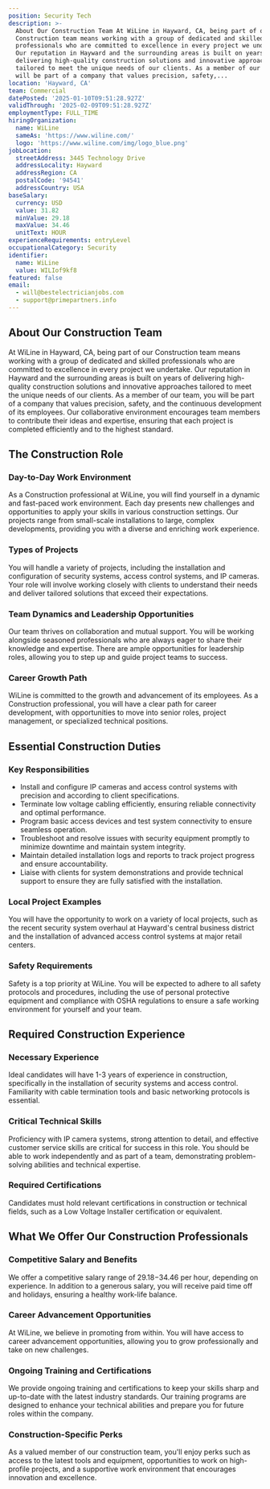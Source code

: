 ```yaml
---
position: Security Tech
description: >-
  About Our Construction Team At WiLine in Hayward, CA, being part of our
  Construction team means working with a group of dedicated and skilled
  professionals who are committed to excellence in every project we undertake.
  Our reputation in Hayward and the surrounding areas is built on years of
  delivering high-quality construction solutions and innovative approaches
  tailored to meet the unique needs of our clients. As a member of our team, you
  will be part of a company that values precision, safety,...
location: 'Hayward, CA'
team: Commercial
datePosted: '2025-01-10T09:51:28.927Z'
validThrough: '2025-02-09T09:51:28.927Z'
employmentType: FULL_TIME
hiringOrganization:
  name: WiLine
  sameAs: 'https://www.wiline.com/'
  logo: 'https://www.wiline.com/img/logo_blue.png'
jobLocation:
  streetAddress: 3445 Technology Drive
  addressLocality: Hayward
  addressRegion: CA
  postalCode: '94541'
  addressCountry: USA
baseSalary:
  currency: USD
  value: 31.82
  minValue: 29.18
  maxValue: 34.46
  unitText: HOUR
experienceRequirements: entryLevel
occupationalCategory: Security
identifier:
  name: WiLine
  value: WILIof9kf8
featured: false
email:
  - will@bestelectricianjobs.com
  - support@primepartners.info
---
```




## About Our Construction Team

At WiLine in Hayward, CA, being part of our Construction team means working with a group of dedicated and skilled professionals who are committed to excellence in every project we undertake. Our reputation in Hayward and the surrounding areas is built on years of delivering high-quality construction solutions and innovative approaches tailored to meet the unique needs of our clients. As a member of our team, you will be part of a company that values precision, safety, and the continuous development of its employees. Our collaborative environment encourages team members to contribute their ideas and expertise, ensuring that each project is completed efficiently and to the highest standard.

## The Construction Role

### Day-to-Day Work Environment

As a Construction professional at WiLine, you will find yourself in a dynamic and fast-paced work environment. Each day presents new challenges and opportunities to apply your skills in various construction settings. Our projects range from small-scale installations to large, complex developments, providing you with a diverse and enriching work experience.

### Types of Projects

You will handle a variety of projects, including the installation and configuration of security systems, access control systems, and IP cameras. Your role will involve working closely with clients to understand their needs and deliver tailored solutions that exceed their expectations.

### Team Dynamics and Leadership Opportunities

Our team thrives on collaboration and mutual support. You will be working alongside seasoned professionals who are always eager to share their knowledge and expertise. There are ample opportunities for leadership roles, allowing you to step up and guide project teams to success.

### Career Growth Path

WiLine is committed to the growth and advancement of its employees. As a Construction professional, you will have a clear path for career development, with opportunities to move into senior roles, project management, or specialized technical positions.

## Essential Construction Duties

### Key Responsibilities

- Install and configure IP cameras and access control systems with precision and according to client specifications.
- Terminate low voltage cabling efficiently, ensuring reliable connectivity and optimal performance.
- Program basic access devices and test system connectivity to ensure seamless operation.
- Troubleshoot and resolve issues with security equipment promptly to minimize downtime and maintain system integrity.
- Maintain detailed installation logs and reports to track project progress and ensure accountability.
- Liaise with clients for system demonstrations and provide technical support to ensure they are fully satisfied with the installation.

### Local Project Examples

You will have the opportunity to work on a variety of local projects, such as the recent security system overhaul at Hayward's central business district and the installation of advanced access control systems at major retail centers.

### Safety Requirements

Safety is a top priority at WiLine. You will be expected to adhere to all safety protocols and procedures, including the use of personal protective equipment and compliance with OSHA regulations to ensure a safe working environment for yourself and your team.

## Required Construction Experience

### Necessary Experience

Ideal candidates will have 1-3 years of experience in construction, specifically in the installation of security systems and access control. Familiarity with cable termination tools and basic networking protocols is essential.

### Critical Technical Skills

Proficiency with IP camera systems, strong attention to detail, and effective customer service skills are critical for success in this role. You should be able to work independently and as part of a team, demonstrating problem-solving abilities and technical expertise.

### Required Certifications

Candidates must hold relevant certifications in construction or technical fields, such as a Low Voltage Installer certification or equivalent.

## What We Offer Our Construction Professionals

### Competitive Salary and Benefits

We offer a competitive salary range of $29.18-$34.46 per hour, depending on experience. In addition to a generous salary, you will receive paid time off and holidays, ensuring a healthy work-life balance.

### Career Advancement Opportunities

At WiLine, we believe in promoting from within. You will have access to career advancement opportunities, allowing you to grow professionally and take on new challenges.

### Ongoing Training and Certifications

We provide ongoing training and certifications to keep your skills sharp and up-to-date with the latest industry standards. Our training programs are designed to enhance your technical abilities and prepare you for future roles within the company.

### Construction-Specific Perks

As a valued member of our construction team, you'll enjoy perks such as access to the latest tools and equipment, opportunities to work on high-profile projects, and a supportive work environment that encourages innovation and excellence.